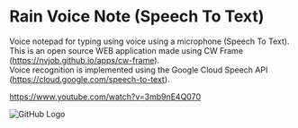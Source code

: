 # Rain Voice Note (Speech To Text)

Voice notepad for typing using voice using a microphone (Speech To Text). <br>
This is an open source WEB application made using CW Frame (https://nvjob.github.io/apps/cw-frame). <br>
Voice recognition is implemented using the Google Cloud Speech API (https://cloud.google.com/speech-to-text).

https://www.youtube.com/watch?v=3mb9nE4Q070

![GitHub Logo](https://raw.githubusercontent.com/nvjob/nvjob.github.io/master/repo/devlog/rain%20voice%20note/1003/pic/1.png)
